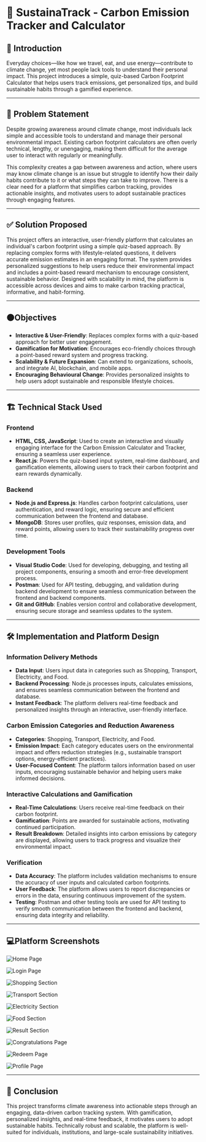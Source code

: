 # 🌱 SustainaTrack - Carbon Emission Tracker and Calculator

## 📖 Introduction
Everyday choices—like how we travel, eat, and use energy—contribute to climate change, yet most people lack tools to understand their personal impact. This project introduces a simple, quiz-based Carbon Footprint Calculator that helps users track emissions, get personalized tips, and build sustainable habits through a gamified experience.

---

## 📌 Problem Statement 
Despite growing awareness around climate change, most individuals lack simple and accessible tools to understand and manage their personal environmental impact. Existing carbon footprint calculators are often overly technical, lengthy, or unengaging, making them difficult for the average user to interact with regularly or meaningfully.

This complexity creates a gap between awareness and action, where users may know climate change is an issue but struggle to identify how their daily habits contribute to it or what steps they can take to improve. There is a clear need for a platform that simplifies carbon tracking, provides actionable insights, and motivates users to adopt sustainable practices through engaging features.

---

## ✅ Solution Proposed
This project offers an interactive, user-friendly platform that calculates an individual's carbon footprint using a simple quiz-based approach. By replacing complex forms with lifestyle-related questions, it delivers accurate emission estimates in an engaging format. The system provides personalized suggestions to help users reduce their environmental impact and includes a point-based reward mechanism to encourage consistent, sustainable behavior. Designed with scalability in mind, the platform is accessible across devices and aims to make carbon tracking practical, informative, and habit-forming.

---

## 🟠Objectives
- **Interactive & User-Friendly**: Replaces complex forms with a quiz-based approach for better user engagement.
- **Gamification for Motivation**: Encourages eco-friendly choices through a point-based reward system and progress tracking.
- **Scalability & Future Expansion**: Can extend to organizations, schools, and integrate AI, blockchain, and mobile apps.
- **Encouraging Behavioural Change**: Provides personalized insights to help users adopt sustainable and responsible lifestyle choices.

---

## 🏗️ Technical Stack Used

### Frontend
- **HTML, CSS, JavaScript**: Used to create an interactive and visually engaging interface for the Carbon Emission Calculator and Tracker, ensuring a seamless user experience.
- **React.js**: Powers the quiz-based input system, real-time dashboard, and gamification elements, allowing users to track their carbon footprint and earn rewards dynamically.

### Backend
- **Node.js and Express.js**: Handles carbon footprint calculations, user authentication, and reward logic, ensuring secure and efficient communication between the frontend and database.
- **MongoDB**: Stores user profiles, quiz responses, emission data, and reward points, allowing users to track their sustainability progress over time.

### Development Tools
- **Visual Studio Code**: Used for developing, debugging, and testing all project components, ensuring a smooth and error-free development process.
- **Postman**: Used for API testing, debugging, and validation during backend development to ensure seamless communication between the frontend and backend components.
- **Git and GitHub**: Enables version control and collaborative development, ensuring secure storage and seamless updates to the system.

---

## 🛠 Implementation and Platform Design
### Information Delivery Methods
- **Data Input**: Users input data in categories such as Shopping, Transport, Electricity, and Food.
- **Backend Processing**: Node.js processes inputs, calculates emissions, and ensures seamless communication between the frontend and database.
- **Instant Feedback**: The platform delivers real-time feedback and personalized insights through an interactive, user-friendly interface.

### Carbon Emission Categories and Reduction Awareness
- **Categories**: Shopping, Transport, Electricity, and Food.
- **Emission Impact**: Each category educates users on the environmental impact and offers reduction strategies (e.g., sustainable transport options, energy-efficient practices).
- **User-Focused Content**: The platform tailors information based on user inputs, encouraging sustainable behavior and helping users make informed decisions.

### Interactive Calculations and Gamification
- **Real-Time Calculations**: Users receive real-time feedback on their carbon footprint.
- **Gamification**: Points are awarded for sustainable actions, motivating continued participation.
- **Result Breakdown**: Detailed insights into carbon emissions by category are displayed, allowing users to track progress and visualize their environmental impact.

### Verification
- **Data Accuracy**: The platform includes validation mechanisms to ensure the accuracy of user inputs and calculated carbon footprints. 
- **User Feedback**: The platform allows users to report discrepancies or errors in the data, ensuring continuous improvement of the system.
- **Testing**: Postman and other testing tools are used for API testing to verify smooth communication between the frontend and backend, ensuring data integrity and reliability.

---

## 💻Platform Screenshots
![Home Page](image.png)

![Login Page](image-1.png)

![Shopping Section](image-2.png)

![Transport Section](image-3.png)

![Electricity Section](image-4.png)

![Food Section](image-5.png)

![Result Section](image-6.png)

![Congratulations Page](image-7.png)

![Redeem Page](image-8.png)

![Profile Page](image-9.png)

---

## 🤝 Conclusion
This project transforms climate awareness into actionable steps through an engaging, data-driven carbon tracking system. With gamification, personalized insights, and real-time feedback, it motivates users to adopt sustainable habits. Technically robust and scalable, the platform is well-suited for individuals, institutions, and large-scale sustainability initiatives.

